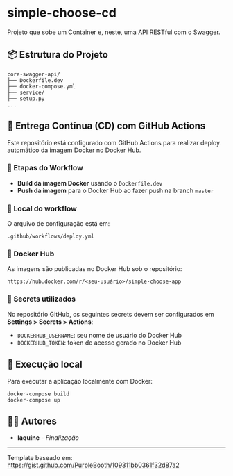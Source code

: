 
# simple-choose-cd

Projeto que sobe um Container e, neste, uma API RESTful com o Swagger.

## 📦 Estrutura do Projeto

```
core-swagger-api/
├── Dockerfile.dev
├── docker-compose.yml
├── service/
├── setup.py
...
```

## 🚀 Entrega Contínua (CD) com GitHub Actions

Este repositório está configurado com GitHub Actions para realizar deploy automático da imagem Docker no Docker Hub.

### 🔧 Etapas do Workflow

- **Build da imagem Docker** usando o `Dockerfile.dev`
- **Push da imagem** para o Docker Hub ao fazer push na branch `master`

### 📁 Local do workflow

O arquivo de configuração está em:

```
.github/workflows/deploy.yml
```

### 🐳 Docker Hub

As imagens são publicadas no Docker Hub sob o repositório:

```
https://hub.docker.com/r/<seu-usuário>/simple-choose-app
```

### 🔐 Secrets utilizados

No repositório GitHub, os seguintes secrets devem ser configurados em **Settings > Secrets > Actions**:

- `DOCKERHUB_USERNAME`: seu nome de usuário do Docker Hub
- `DOCKERHUB_TOKEN`: token de acesso gerado no Docker Hub

## 🧪 Execução local

Para executar a aplicação localmente com Docker:

```
docker-compose build
docker-compose up
```

## 👨‍💻 Autores

* **Iaquine** - *Finalização*

---

Template baseado em: https://gist.github.com/PurpleBooth/109311bb0361f32d87a2

